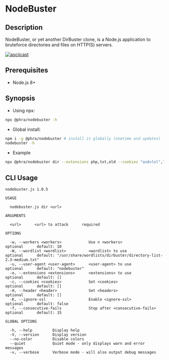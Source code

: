 # NodeBuster

## Description

NodeBuster, or yet another DirBuster clone, is a Node.js application to bruteforce directories and files on HTTP(S) servers.

[![asciicast](https://asciinema.org/a/rLNfhWqUA0SqFj51INX470U27.png)](https://asciinema.org/a/rLNfhWqUA0SqFj51INX470U27)

## Prerequisites

- Node.js 8+

## Synopsis

- Using npx:

```bash
npx @phra/nodebuster -h
```

- Global install:

```bash
npm i -g @phra/nodebuster # install it globally (onetime and updates)
nodebuster -h
```

- Example

```bash
npx @phra/nodebuster dir --extensions php,txt,old --cookies "asd=lol","lol=asd" --user-agent "nodebuster" http://localhost:8000/
```

## CLI Usage


```
nodebuster.js 1.0.5

USAGE

  nodebuster.js dir <url>

ARGUMENTS

  <url>      <url> to attack      required      

OPTIONS

  -w, --workers <workers>            Use n <workers>                     optional      default: 10                                                            
  -W, --wordlist <wordlist>          <wordlist> to use                   optional      default: "/usr/share/wordlists/dirbuster/directory-list-2.3-medium.txt"
  -u, --user-agent <user-agent>      <user-agent> to use                 optional      default: "nodebuster"                                                  
  -e, --extensions <extensions>      <extensions> to use                 optional      default: []                                                            
  -c, --cookies <cookies>            Set <cookies>                       optional      default: []                                                            
  -H, --header <header>              Set <headers>                       optional      default: []                                                            
  -K, --ignore-ssl                   Enable <ignore-ssl>                 optional      default: false                                                         
  -f, --consecutive-fails            Stop after <consecutive-fails>      optional      default: 15                                                            

GLOBAL OPTIONS

  -h, --help         Display help                                      
  -V, --version      Display version                                   
  --no-color         Disable colors                                    
  --quiet            Quiet mode - only displays warn and error messages
  -v, --verbose      Verbose mode - will also output debug messages   
```
